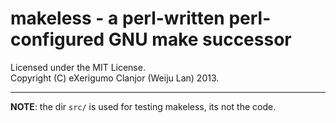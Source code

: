 <!-- vim: ft=markdown noet ts=4 sw=4 sts=0
-->
# makeless - a perl-written perl-configured GNU make successor
Licensed under the MIT License.<br>
Copyright (C) eXerigumo Clanjor (Weiju Lan) 2013.<hr>
**NOTE**: the dir `src/` is used for testing makeless, its not the code.

